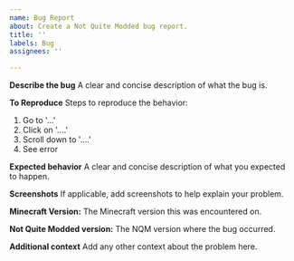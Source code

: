 ```yaml
---
name: Bug Report
about: Create a Not Quite Modded bug report.
title: ''
labels: Bug
assignees: ''

---
```


**Describe the bug**
A clear and concise description of what the bug is.

**To Reproduce**
Steps to reproduce the behavior:
1. Go to '...'
2. Click on '....'
3. Scroll down to '....'
4. See error

**Expected behavior**
A clear and concise description of what you expected to happen.

**Screenshots**
If applicable, add screenshots to help explain your problem.

**Minecraft Version:**
The Minecraft version this was encountered on.

**Not Quite Modded version:**
The NQM version where the bug occurred.

**Additional context**
Add any other context about the problem here.

